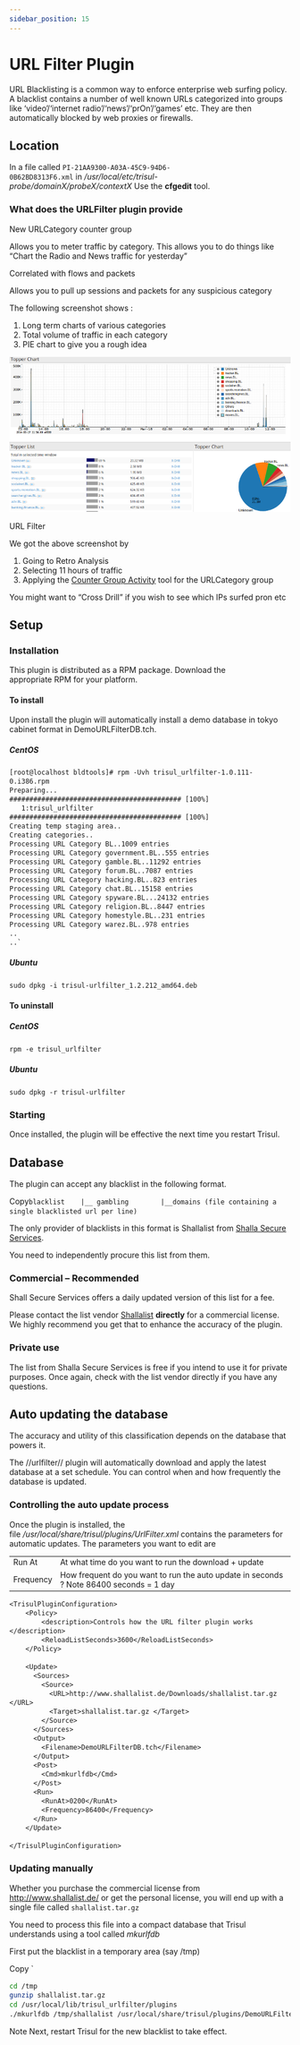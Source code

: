 ```yaml
---
sidebar_position: 15
---
```


# URL Filter Plugin

URL Blacklisting is a common way to enforce enterprise web surfing policy. A blacklist contains a number of well known URLs categorized into groups like ‘video’/‘internet radio’/‘news’/‘prOn’/‘games’ etc. They are then automatically blocked by web proxies or firewalls.

## Location

In a file called `PI-21AA9300-A03A-45C9-94D6-0B62BD8313F6.xml` in */usr/local/etc/trisul-probe/domainX/probeX/contextX* Use the **cfgedit** tool.

### What does the URLFilter plugin provide

New URLCategory counter group

Allows you to meter traffic by category. This allows you to do things like “Chart the Radio and News traffic for yesterday”

Correlated with flows and packets

Allows you to pull up sessions and packets for any suspicious category

The following screenshot shows :

1. Long term charts of various categories
2. Total volume of traffic in each category
3. PIE chart to give you a rough idea

![Showing traffic by category](./images/urlf.png)

URL Filter

We got the above screenshot by

1. Going to Retro Analysis
2. Selecting 11 hours of traffic
3. Applying the [Counter Group Activity](/docs/ug/cg/retrotools ) tool for the URLCategory group

You might want to “Cross Drill” if you wish to see which IPs surfed pron etc

## Setup

### Installation

This plugin is distributed as a RPM package. Download the appropriate RPM for your platform.

#### To install

Upon install the plugin will automatically install a demo database in tokyo cabinet format in DemoURLFilterDB.tch.

##### CentOS

```
[root@localhost bldtools]# rpm -Uvh trisul_urlfilter-1.0.111-0.i386.rpm
Preparing...                ########################################### [100%]
   1:trisul_urlfilter       ########################################### [100%]
Creating temp staging area..
Creating categories..
Processing URL Category BL..1009 entries
Processing URL Category government.BL..555 entries
Processing URL Category gamble.BL..11292 entries
Processing URL Category forum.BL..7087 entries
Processing URL Category hacking.BL..823 entries
Processing URL Category chat.BL..15158 entries
Processing URL Category spyware.BL...24132 entries
Processing URL Category religion.BL..8447 entries
Processing URL Category homestyle.BL..231 entries
Processing URL Category warez.BL..978 entries
..
..`
```

##### Ubuntu

`sudo dpkg -i trisul-urlfilter_1.2.212_amd64.deb`

#### To uninstall

##### CentOS

`rpm -e trisul_urlfilter`

##### Ubuntu

`sudo dpkg -r trisul-urlfilter`

### Starting

Once installed, the plugin will be effective the next time you restart Trisul.

## Database

The plugin can accept any blacklist in the following format.

Copy`blacklist    |__ gambling        |__domains (file containing a single blacklisted url per line)`

The only provider of blacklists in this format is Shallalist from [Shalla Secure Services](https://www.shallalist.de/categories.html).

You need to independently procure this list from them.

### Commercial – Recommended

Shall Secure Services offers a daily updated version of this list for a fee.

Please contact the list vendor [Shallalist](http://www.shallalist.de/) **directly** for a commercial license. We highly recommend you get that to enhance the accuracy of the plugin.

### Private use

The list from Shalla Secure Services is free if you intend to use it for private purposes. Once again, check with the list vendor directly if you have any questions.

## Auto updating the database

The accuracy and utility of this classification depends on the database that powers it.

The //urlfilter// plugin will automatically download and apply the latest database at a set schedule. You can control when and how frequently the database is updated.

### Controlling the auto update process

Once the plugin is installed, the file */usr/local/share/trisul/plugins/UrlFilter.xml* contains the parameters for automatic updates. The parameters you want to edit are

|           |                                                                                         |
| --------- | --------------------------------------------------------------------------------------- |
| Run At    | At what time do you want to run the download + update                                   |
| Frequency | How frequent do you want to run the auto update in seconds ? Note 86400 seconds = 1 day |

```
<TrisulPluginConfiguration>
    <Policy>
        <description>Controls how the URL filter plugin works </description>
        <ReloadListSeconds>3600</ReloadListSeconds>
    </Policy>

    <Update>
      <Sources>
        <Source>
          <URL>http://www.shallalist.de/Downloads/shallalist.tar.gz </URL>
          <Target>shallalist.tar.gz </Target>
        </Source>
      </Sources>
      <Output>
        <Filename>DemoURLFilterDB.tch</Filename>
      </Output>
      <Post>
        <Cmd>mkurlfdb</Cmd>
      </Post>
      <Run>
        <RunAt>0200</RunAt>
        <Frequency>86400</Frequency>
      </Run>
    </Update>

</TrisulPluginConfiguration>
```

### Updating manually

Whether you purchase the commercial license from http://www.shallalist.de/ or get the personal license, you will end up with a single file called `shallalist.tar.gz`

You need to process this file into a compact database that Trisul understands using a tool called *mkurlfdb*

First put the blacklist in a temporary area (say /tmp)  

Copy
`

```bash
cd /tmp
gunzip shallalist.tar.gz
cd /usr/local/lib/trisul_urlfilter/plugins
./mkurlfdb /tmp/shallalist /usr/local/share/trisul/plugins/DemoURLFilterDB.tch
```

Note Next, restart Trisul for the new blacklist to take effect.
